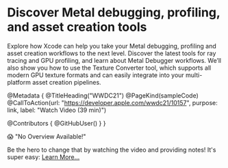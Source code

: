 # Discover Metal debugging, profiling, and asset creation tools

Explore how Xcode can help you take your Metal debugging, profiling and asset creation workflows to the next level. Discover the latest tools for ray tracing and GPU profiling, and learn about Metal Debugger workflows. We’ll also show you how to use the Texture Converter tool, which supports all modern GPU texture formats and can easily integrate into your multi-platform asset creation pipelines.

@Metadata {
   @TitleHeading("WWDC21")
   @PageKind(sampleCode)
   @CallToAction(url: "https://developer.apple.com/wwdc21/10157", purpose: link, label: "Watch Video (39 min)")

   @Contributors {
      @GitHubUser(<replace this with your GitHub handle>)
   }
}

😱 "No Overview Available!"

Be the hero to change that by watching the video and providing notes! It's super easy:
 [Learn More…](https://wwdcnotes.com/documentation/wwdcnotes/contributing)
